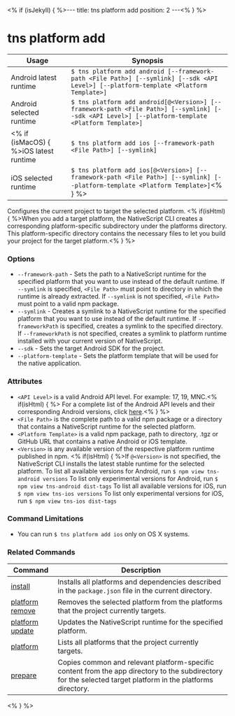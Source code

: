 <% if (isJekyll) { %>---
title: tns platform add
position: 2
---<% } %>
# tns platform add


Usage | Synopsis
------|-------
Android latest runtime | `$ tns platform add android [--framework-path <File Path>] [--symlink] [--sdk <API Level>] [--platform-template <Platform Template>]`
Android selected runtime | `$ tns platform add android[@<Version>] [--framework-path <File Path>] [--symlink] [--sdk <API Level>] [--platform-template <Platform Template>]`
<% if (isMacOS) { %>iOS latest runtime | `$ tns platform add ios [--framework-path <File Path>] [--symlink]`
iOS selected runtime | `$ tns platform add ios[@<Version>] [--framework-path <File Path>] [--symlink] [--platform-template <Platform Template>]`<% } %>

Configures the current project to target the selected platform. <% if(isHtml) { %>When you add a target platform, the NativeScript CLI creates a corresponding platform-specific subdirectory under the platforms directory. This platform-specific directory contains the necessary files to let you build your project for the target platform.<% } %>

### Options
* `--framework-path` - Sets the path to a NativeScript runtime for the specified platform that you want to use instead of the default runtime. If `--symlink` is specified, `<File Path>` must point to directory in which the runtime is already extracted. If `--symlink` is not specified, `<File Path>` must point to a valid npm package.
* `--symlink` - Creates a symlink to a NativeScript runtime for the specified platform that you want to use instead of the default runtime. If `--frameworkPath` is specified, creates a symlink to the specified directory. If `--frameworkPath` is not specified, creates a symlink to platform runtime installed with your current version of NativeScript.
* `--sdk` - Sets the target Android SDK for the project.
* `--platform-template` - Sets the platform template that will be used for the native application.

### Attributes
* `<API Level>` is a valid Android API level. For example: 17, 19, MNC.<% if(isHtml) { %> For a complete list of the Android API levels and their corresponding Android versions, click [here](http://developer.android.com/guide/topics/manifest/uses-sdk-element.html#platform).<% } %>
* `<File Path>` is the complete path to a valid npm package or a directory that contains a NativeScript runtime for the selected platform.
* `<Platform Template>` is a valid npm package, path to directory, .tgz or GitHub URL that contains a native Android or iOS template.
* `<Version>` is any available version of the respective platform runtime published in npm. <% if(isHtml) { %>If `@<Version>` is not specified, the NativeScript CLI installs the latest stable runtime for the selected platform.
To list all available versions for Android, run `$ npm view tns-android versions`
To list only experimental versions for Android, run `$ npm view tns-android dist-tags`
To list all available versions for iOS, run `$ npm view tns-ios versions`
To list only experimental versions for iOS, run `$ npm view tns-ios dist-tags`

### Command Limitations

* You can run `$ tns platform add ios` only on OS X systems.

### Related Commands

Command | Description
----------|----------
[install](install.html) | Installs all platforms and dependencies described in the `package.json` file in the current directory.
[platform remove](platform-remove.html) | Removes the selected platform from the platforms that the project currently targets.
[platform update](platform-update.html) | Updates the NativeScript runtime for the specified platform.
[platform](platform.html) | Lists all platforms that the project currently targets.
[prepare](prepare.html) | Copies common and relevant platform-specific content from the app directory to the subdirectory for the selected target platform in the platforms directory.
<% } %>